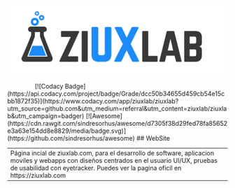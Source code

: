 <p align="center"><img src="public/assets/img/logo-negro.png" width="600" alt="logotipo ziuxlab" /></p>
&nbsp;&nbsp;&nbsp;&nbsp;&nbsp;&nbsp;&nbsp;&nbsp;&nbsp;&nbsp;&nbsp;&nbsp;&nbsp;&nbsp;&nbsp;
[![Codacy Badge](https://api.codacy.com/project/badge/Grade/dcc50b34655d459cb54e15cbb1872f35)](https://www.codacy.com/app/ziuxlab/ziuxlab?utm_source=github.com&utm_medium=referral&utm_content=ziuxlab/ziuxlab&utm_campaign=badger)
[![Awesome](https://cdn.rawgit.com/sindresorhus/awesome/d7305f38d29fed78fa85652e3a63e154dd8e8829/media/badge.svg)](https://github.com/sindresorhus/awesome)
## WebSite

<table>
<tr>
<td>
  Página incial de ziuxlab.com, para el desarrollo de software, aplicacion moviles y webapps con diseños centrados en el usuario UI/UX,
  pruebas de usabilidad con eyetracker.
   Puedes ver la pagina oficil en   https://ziuxlab.com
</td>
</tr>
</table>

